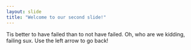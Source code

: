 ```yaml
---
layout: slide
title: "Welcome to our second slide!"
---
```

Tis better to have failed than to not have failed.  Oh, who are we kidding, failing sux.
Use the left arrow to go back!
